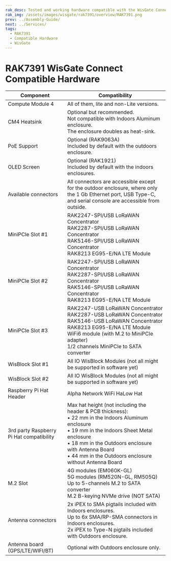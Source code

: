 ```yaml
---
rak_desc: Tested and working hardware compatible with the WisGate Connect.
rak_img: /assets/images/wisgate/rak7391/overview/RAK7391.png
prev: ../Assembly-Guide/
next: ../Services/
tags:
  - RAK7391
  - Compatible Hardware
  - WisGate
---
```


# RAK7391 WisGate Connect Compatible Hardware

|Component|Compatibility|
|---|---|
|Compute Module 4|All of them, lite and non-Lite versions.|
|CM4 Heatsink|Optional but recommended. <br> Not compatible with Indoors Aluminum enclosure. <br> The enclosure doubles as heat-sink.|
|PoE Support|Optional (RAK9063A) <br> Included by default with the outdoors enclosure.|
|OLED Screen|Optional (RAK1921) <br> Included by default with the indoors enclosures.|
|Available connectors|All connectors are accessible except for the outdoor enclosure, where only the 1&nbsp;Gb Ethernet port, USB Type-C, and serial console are accessible from outside.|
|MiniPCIe Slot #1|RAK2247-SPI/USB LoRaWAN Concentrator <br> RAK2287-SPI/USB LoRaWAN Concentrator <br> RAK5146-SPI/USB LoRaWAN Concentrator <br> RAK8213 EG95-E/NA LTE Module|
|MiniPCIe Slot #2|RAK2247-SPI/USB LoRaWAN Concentrator <br> RAK2287-SPI/USB LoRaWAN Concentrator <br> RAK5146-SPI/USB LoRaWAN Concentrator <br> RAK8213 EG95-E/NA LTE Module|
|MiniPCIe Slot #3|RAK2247-USB LoRaWAN Concentrator <br> RAK2287-USB LoRaWAN Concentrator <br> RAK5146-USB LoRaWAN Concentrator <br> RAK8213 EG95-E/NA LTE Module <br> WiFi6 module (with M.2 to MiniPCIe adapter) <br> 1/2 channels MiniPCIe to SATA converter|
|WisBlock Slot #1|All IO WisBlock Modules (not all might be supported in software yet)|
|WisBlock Slot #2|All IO WisBlock Modules (not all might be supported in software yet)|
|Raspberry Pi Hat Header|Alpha Network WiFi HaLow Hat|
|3rd party Raspberry Pi Hat compatibility|Max hat height (not including the header & PCB thickness): <br> • 22&nbsp;mm in the Indoors Aluminum enclosure <br> • 19&nbsp;mm in the Indoors Sheet Metal enclosure <br> • 18&nbsp;mm in the Outdoors enclosure with Antenna Board <br> • 44&nbsp;mm in the Outdoors enclosure without Antenna Board|
|M.2 Slot|4G modules (EM060K-GL) <br> 5G modules (RM520N-GL, RM505Q) <br> Up to 5-channels M.2 to SATA converter <br> M.2 B-keying NVMe drive (NOT SATA)|
|Antenna connectors|2x iPEX to SMA pigtails included with Indoors enclosures. <br> Up to 6x SMA/RP-SMA connectors in Indoors enclosures. <br> 2x iPEX to Type-N pigtails included with Outdoors enclosure.|
|Antenna board (GPS/LTE/WIFI/BT)|Optional with Outdoors enclosure only.|